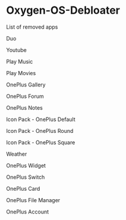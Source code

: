 # Oxygen-OS-Debloater

List of removed apps

Duo


Youtube


Play Music


Play Movies


OnePlus Gallery


OnePlus Forum


OnePlus Notes


Icon Pack - OnePlus Default


Icon Pack - OnePlus Round


Icon Pack - OnePlus Square


Weather


OnePlus Widget


OnePlus Switch


OnePlus Card


OnePlus File Manager



OnePlus Account





